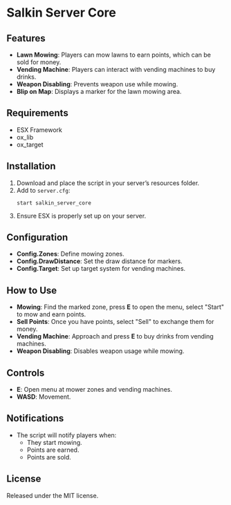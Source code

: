 # Salkin Server Core

## Features
- **Lawn Mowing**: Players can mow lawns to earn points, which can be sold for money.
- **Vending Machine**: Players can interact with vending machines to buy drinks.
- **Weapon Disabling**: Prevents weapon use while mowing.
- **Blip on Map**: Displays a marker for the lawn mowing area.

## Requirements
- ESX Framework
- ox_lib
- ox_target

## Installation
1. Download and place the script in your server’s resources folder.
2. Add to `server.cfg`:
   ```
   start salkin_server_core
   ```
3. Ensure ESX is properly set up on your server.

## Configuration
- **Config.Zones**: Define mowing zones.
- **Config.DrawDistance**: Set the draw distance for markers.
- **Config.Target**: Set up target system for vending machines.

## How to Use
- **Mowing**: Find the marked zone, press **E** to open the menu, select "Start" to mow and earn points.
- **Sell Points**: Once you have points, select "Sell" to exchange them for money.
- **Vending Machine**: Approach and press **E** to buy drinks from vending machines.
- **Weapon Disabling**: Disables weapon usage while mowing.

## Controls
- **E**: Open menu at mower zones and vending machines.
- **WASD**: Movement.

## Notifications
- The script will notify players when:
  - They start mowing.
  - Points are earned.
  - Points are sold.

## License
Released under the MIT license.
